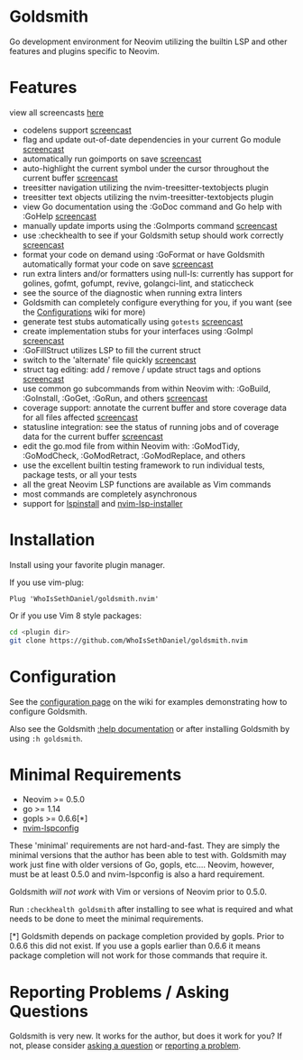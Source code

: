 # Goldsmith
Go development environment for Neovim utilizing the builtin LSP and other features and plugins specific to Neovim.

# Features
view all screencasts [here](https://github.com/WhoIsSethDaniel/goldsmith.nvim/wiki/Features-1)

* codelens support [screencast](https://github.com/WhoIsSethDaniel/goldsmith.nvim/wiki/Features-1#codelens-support)
* flag and update out-of-date dependencies in your current Go module [screencast](https://github.com/WhoIsSethDaniel/goldsmith.nvim/wiki/Features-1#go-module-check-for-updates)
* automatically run goimports on save [screencast](https://github.com/WhoIsSethDaniel/goldsmith.nvim/wiki/Features-1#run-goimports-on-save)
* auto-highlight the current symbol under the cursor throughout the current buffer [screencast](https://github.com/WhoIsSethDaniel/goldsmith.nvim/wiki/Features-2#symbol-highlighting)
* treesitter navigation utilizing the nvim-treesitter-textobjects plugin
* treesitter text objects utilizing the nvim-treesitter-textobjects plugin
* view Go documentation using the :GoDoc command and Go help with :GoHelp [screencast](https://github.com/WhoIsSethDaniel/goldsmith.nvim/wiki/Features-2#documentation-and-help)
* manually update imports using the :GoImports command [screencast](https://github.com/WhoIsSethDaniel/goldsmith.nvim/wiki/Features-2#manual-goimports-support)
* use :checkhealth to see if your Goldsmith setup should work correctly [screencast](https://github.com/WhoIsSethDaniel/goldsmith.nvim/wiki/Features-3#use-checkhealth-to-check-goldsmith-setup)
* format your code on demand using :GoFormat or have Goldsmith automatically format your code on save [screencast](https://github.com/WhoIsSethDaniel/goldsmith.nvim/wiki/Features-3#manual-formatting-using-goformat)
* run extra linters and/or formatters using null-ls: currently has support for golines, gofmt, gofumpt, revive, golangci-lint, and staticcheck
* see the source of the diagnostic when running extra linters
* Goldsmith can completely configure everything for you, if you want (see the [Configurations](https://github.com/WhoIsSethDaniel/goldsmith.nvim/wiki/Configurations) wiki for more)
* generate test stubs automatically using `gotests` [screencast](https://github.com/WhoIsSethDaniel/goldsmith.nvim/wiki/Features-3#switch-to-alternate-file--generate-stub-tests)
* create implementation stubs for your interfaces using :GoImpl [screencast](https://github.com/WhoIsSethDaniel/goldsmith.nvim/wiki/Features-4#create-interface-implementation-stubs)
* :GoFillStruct utilizes LSP to fill the current struct
* switch to the 'alternate' file quickly [screencast](https://github.com/WhoIsSethDaniel/goldsmith.nvim/wiki/Features-3#switch-to-alternate-file--generate-stub-tests)
* struct tag editing: add / remove / update struct tags and options [screencast](https://github.com/WhoIsSethDaniel/goldsmith.nvim/wiki/Features-4#struct-tag-editing)
* use common go subcommands from within Neovim with: :GoBuild, :GoInstall, :GoGet, :GoRun, and others [screencast](https://github.com/WhoIsSethDaniel/goldsmith.nvim/wiki/Features-4#using-gobuild-and-gorun)
* coverage support: annotate the current buffer and store coverage data for all files affected [screencast](https://github.com/WhoIsSethDaniel/goldsmith.nvim/wiki/Features-5#coverage-report)
* statusline integration: see the status of running jobs and of coverage data for the current buffer [screencast](https://github.com/WhoIsSethDaniel/goldsmith.nvim/wiki/Features-5#statusline-integration)
* edit the go.mod file from within Neovim with: :GoModTidy, :GoModCheck, :GoModRetract, :GoModReplace, and others
* use the excellent builtin testing framework to run individual tests, package tests, or all your tests
* all the great Neovim LSP functions are available as Vim commands
* most commands are completely asynchronous
* support for [lspinstall](https://github.com/kabouzeid/nvim-lspinstall) and [nvim-lsp-installer](https://github.com/williamboman/nvim-lsp-installer)

# Installation
Install using your favorite plugin manager. 

If you use vim-plug:
```vim
Plug 'WhoIsSethDaniel/goldsmith.nvim'
```
Or if you use Vim 8 style packages:
```bash
cd <plugin dir>
git clone https://github.com/WhoIsSethDaniel/goldsmith.nvim
```

# Configuration
See the [configuration page](https://github.com/WhoIsSethDaniel/goldsmith.nvim/wiki/Configurations) on the wiki for examples demonstrating how
to configure Goldsmith.

Also see the Goldsmith [:help documentation](https://github.com/WhoIsSethDaniel/goldsmith.nvim/blob/main/doc/goldsmith.txt) or 
after installing Goldsmith by using `:h goldsmith`.

# Minimal Requirements
* Neovim >= 0.5.0
* go >= 1.14
* gopls >= 0.6.6[\*] 
* [nvim-lspconfig](https://github.com/neovim/nvim-lspconfig)

These 'minimal' requirements are not hard-and-fast. They are simply the minimal versions that the author has been able
to test with. Goldsmith may work just fine with older versions of Go, gopls, etc.... Neovim, however, must be at least
0.5.0 and nvim-lspconfig is also a hard requirement.

Goldsmith *will not work* with Vim or versions of Neovim prior to 0.5.0.

Run `:checkhealth goldsmith` after installing to see what is required and what needs to be done to meet the minimal 
requirements.

[\*] Goldsmith depends on package completion provided by gopls. Prior to 0.6.6 this did not exist. If you use a gopls
earlier than 0.6.6 it means package completion will not work for those commands that require it.

# Reporting Problems / Asking Questions
Goldsmith is very new. It works for the author, but does it work for you? If not, please consider [asking a 
question](https://github.com/WhoIsSethDaniel/goldsmith.nvim/discussions) or [reporting a
problem](https://github.com/WhoIsSethDaniel/goldsmith.nvim/issues).
